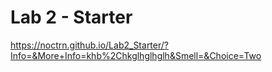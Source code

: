 # Lab 2 - Starter
https://noctrn.github.io/Lab2_Starter/?Info=&More+Info=khb%2Chkglhglhglh&Smell=&Choice=Two
